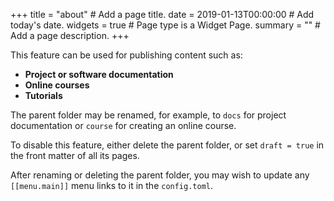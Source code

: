+++
title = "about"  # Add a page title.
date = 2019-01-13T00:00:00  # Add today's date.
widgets = true  # Page type is a Widget Page.
summary = ""  # Add a page description.
+++

This feature can be used for publishing content such as:

* **Project or software documentation**
* **Online courses**
* **Tutorials**

The parent folder may be renamed, for example, to `docs` for project documentation or `course` for creating an online course.

To disable this feature, either delete the parent folder, or set `draft = true` in the front matter of all its pages. 

After renaming or deleting the parent folder, you may wish to update any `[[menu.main]]` menu links to it in the `config.toml`. 